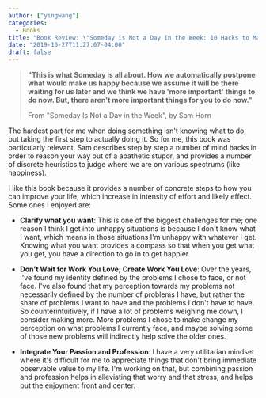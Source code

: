 ```yaml
---
author: ["yingwang"]
categories:
  - Books
title: "Book Review: \"Someday is Not a Day in the Week: 10 Hacks to Make the Rest of Your Life the Best of Your Life\", by Sam Horn"
date: "2019-10-27T11:27:07-04:00"
draft: false
---
```


> **"This is what Someday is all about. How we automatically postpone what would
> make us happy because we assume it will be there waiting for us later and we
> think we have 'more important' things to do now. But, there aren't more
> important things for you to do now."**
>
> From "Someday Is Not a Day in the Week", by Sam Horn

The hardest part for me when doing something isn't knowing what to do, but
taking the first step to actually doing it. So for me, this book was
particularly relevant. Sam describes step by step a number of mind hacks in
order to reason your way out of a apathetic stupor, and provides a number of
discrete heuristics to judge where we are on various spectrums (like happiness).

I like this book because it provides a number of concrete steps to how you can
improve your life, which increase in intensity of effort and likely effect. Some
ones I enjoyed are:

-   **Clarify what you want**: This is one of the biggest challenges for me; one
    reason I think I get into unhappy situations is because I don't know what I
    want, which means in those situations I'm unhappy with whatever I get.
    Knowing what you want provides a compass so that when you get what you get,
    you have a direction to go in to get happier.

-   **Don't Wait for Work You Love; Create Work You Love**: Over the years, I've
    found my identity defined by the problems I chose to face, or not face. I've
    also found that my perception towards my problems not necessarily defined by
    the number of problems I have, but rather the share of problems I want to
    have and the problems I don't have to have. So counterintuitively, if I have
    a lot of problems weighing me down, I consider making more. More problems I
    chose to make change my perception on what problems I currently face, and
    maybe solving some of those new problems will indirectly help solve the
    older ones.

-   **Integrate Your Passion and Profession**: I have a very utilitarian
    mindset where it's difficult for me to appreciate things that don't bring
    immediate observable value to my life. I'm working on that, but combining
    passion and profession helps in alleviating that worry and that stress, and
    helps put the enjoyment front and center.
